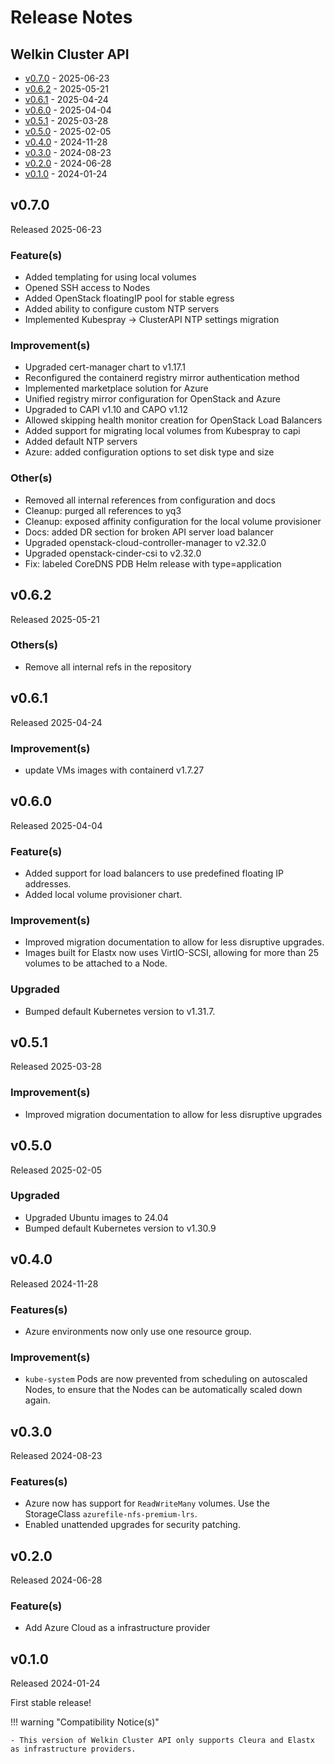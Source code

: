 # Release Notes

## Welkin Cluster API

<!-- BEGIN TOC -->

- [v0.7.0](#v070) - 2025-06-23
- [v0.6.2](#v062) - 2025-05-21
- [v0.6.1](#v061) - 2025-04-24
- [v0.6.0](#v060) - 2025-04-04
- [v0.5.1](#v051) - 2025-03-28
- [v0.5.0](#v050) - 2025-02-05
- [v0.4.0](#v040) - 2024-11-28
- [v0.3.0](#v030) - 2024-08-23
- [v0.2.0](#v020) - 2024-06-28
- [v0.1.0](#v010) - 2024-01-24
<!-- END TOC -->

## v0.7.0

Released 2025-06-23

### Feature(s)

- Added templating for using local volumes
- Opened SSH access to Nodes
- Added OpenStack floatingIP pool for stable egress
- Added ability to configure custom NTP servers
- Implemented Kubespray -> ClusterAPI NTP settings migration

### Improvement(s)

- Upgraded cert-manager chart to v1.17.1
- Reconfigured the containerd registry mirror authentication method
- Implemented marketplace solution for Azure
- Unified registry mirror configuration for OpenStack and Azure
- Upgraded to CAPI v1.10 and CAPO v1.12
- Allowed skipping health monitor creation for OpenStack Load Balancers
- Added support for migrating local volumes from Kubespray to capi
- Added default NTP servers
- Azure: added configuration options to set disk type and size

### Other(s)

- Removed all internal references from configuration and docs
- Cleanup: purged all references to yq3
- Cleanup: exposed affinity configuration for the local volume provisioner
- Docs: added DR section for broken API server load balancer
- Upgraded openstack-cloud-controller-manager to v2.32.0
- Upgraded openstack-cinder-csi to v2.32.0
- Fix: labeled CoreDNS PDB Helm release with type=application

## v0.6.2

Released 2025-05-21

### Others(s)

- Remove all internal refs in the repository

## v0.6.1

Released 2025-04-24

### Improvement(s)

- update VMs images with containerd v1.7.27

## v0.6.0

Released 2025-04-04

### Feature(s)

- Added support for load balancers to use predefined floating IP addresses.
- Added local volume provisioner chart.

### Improvement(s)

- Improved migration documentation to allow for less disruptive upgrades.
- Images built for Elastx now uses VirtIO-SCSI, allowing for more than 25 volumes to be attached to a Node.

### Upgraded

- Bumped default Kubernetes version to v1.31.7.

## v0.5.1

Released 2025-03-28

### Improvement(s)

- Improved migration documentation to allow for less disruptive upgrades

## v0.5.0

Released 2025-02-05

### Upgraded

- Upgraded Ubuntu images to 24.04
- Bumped default Kubernetes version to v1.30.9

## v0.4.0

Released 2024-11-28

### Features(s)

- Azure environments now only use one resource group.

### Improvement(s)

- `kube-system` Pods are now prevented from scheduling on autoscaled Nodes, to ensure that the Nodes can be automatically scaled down again.

## v0.3.0

Released 2024-08-23

### Features(s)

- Azure now has support for `ReadWriteMany` volumes. Use the StorageClass `azurefile-nfs-premium-lrs`.
- Enabled unattended upgrades for security patching.

## v0.2.0

Released 2024-06-28

### Feature(s)

- Add Azure Cloud as a infrastructure provider

## v0.1.0

Released 2024-01-24

First stable release!

!!! warning "Compatibility Notice(s)"

    - This version of Welkin Cluster API only supports Cleura and Elastx as infrastructure providers.

